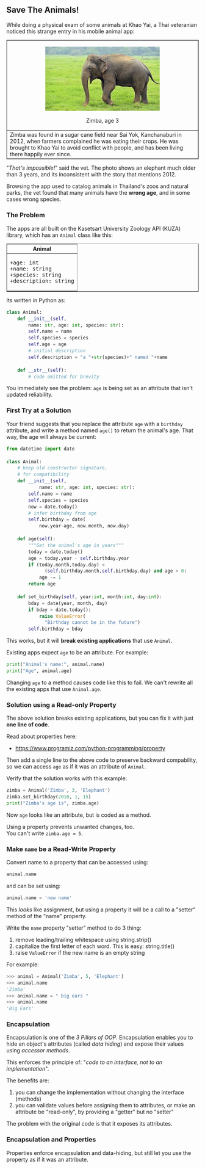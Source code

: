 ## Save The Animals!

While doing a physical exam of some animals at Khao Yai,
a Thai veteranian noticed this strange entry in his mobile animal app:

<table border="1">
<tr>
<td>
<p align="center">
<img src="elephant.jpeg">
</p>
<p align="center">
Zimba, age 3
</p>
</tr>
<tr>
<td>
Zimba was found in a sugar cane field near Sai Yok, Kanchanaburi
in 2012, when farmers complained he was eating their crops.
He was brought to Khao Yai to avoid conflict with people,
and has been living there happily ever since.
</td>
</tr>
</table>

"*That's impossible!*" said the vet.  The photo shows an elephant
much older than 3 years, and its inconsistent with the story that
mentions 2012.

Browsing the app used to catalog animals in Thailand's zoos and natural parks, the vet found that many animals have the **wrong age**, and in some cases wrong species.


### The Problem

The apps are all built on the Kasetsart University Zoology API (KUZA)
library, which has an `Animal` class like this:

<table border="1">
<tr>
<th>Animal</th>
</tr>
<tr>
<td>
<pre>
+age: int
+name: string
+species: string
+description: string
</pre>
</td>
</tr>
</table>

Its written in Python as:
```python
class Animal:
    def __init__(self, 
        name: str, age: int, species: str):
        self.name = name
        self.species = species
        self.age = age
        # initial description
        self.description = "a "+str(species)+" named "+name

    def __str__(self):
        # code omitted for brevity
```

You immediately see the problem: `age` is being set as an attribute
that isn't updated reliability.

### First Try at a Solution

Your friend suggests that you replace the attribute `age` with a `birthday` attribute, and write a method named `age()` to return the animal's age.  That way, the age will always be current: 

```python
from datetime import date

class Animal:
    # keep old constructor signature, 
    # for compatibility
    def __init__(self, 
            name: str, age: int, species: str):
        self.name = name
        self.species = species
        now = date.today()
        # infer birthday from age
        self.birthday = date(
            now.year-age, now.month, now.day)
    
    def age(self):
        """Get the animal's age in years"""
        today = date.today()
        age = today.year - self.birthday.year
        if (today.month,today.day) <
              (self.birthday.month,self.birthday.day) and age > 0:
            age -= 1
        return age
    
    def set_birthday(self, year:int, month:int, day:int):
        bday = date(year, month, day)
        if bday > date.today():
            raise ValueError(
              "Birthday cannot be in the future")
        self.birthday = bday
```

This works, but it will **break existing applications** that use `Animal`.

Existing apps expect `age` to be an attribute. For example:
```python
print("Animal's name:", animal.name)
print("Age", animal.age)
```

Changing `age` to a method causes code like this to fail.  We can't rewrite all the existing apps that use `Animal.age`.  

### Solution using a Read-only Property

The above solution breaks existing applications, but you can fix it with just **one line of code**.

Read about properties here:
* https://www.programiz.com/python-programming/property

Then add a single line to the above code to preserve backward compability, so we can access `age` as if it was an attribute of `Animal`.

Verify that the solution works with this example:
```python
zimba = Animal('Zimba', 3, 'Elephant')
zimba.set_birthday(2010, 1, 15)
print("Zimba's age is", zimba.age)
```

Now `age` looks like an attribute, but is coded as a method.

Using a property prevents unwanted changes, too.    
You can't write `zimba.age = 5`.

### Make `name` be a Read-Write Property

Convert name to a property that can be accessed using:
```python
animal.name
```
and can be set using:
```python
animal.name = 'new name'
```
This *looks* like assignment, but using a property it will be a call to a "setter" method of the "name" property.

Write the `name` property "setter" method to do 3 thing:
1. remove leading/trailing whitespace using string.strip()
2. capitalize the first letter of each word. This is easy: string.title()
3. raise `ValueError` if the new name is an empty string

For example:
```python
>>> animal = Animal('Zimba', 5, 'Elephant')
>>> animal.name
'Zimba'
>>> animal.name = " big ears "
>>> animal.name
'Big Ears'
```
        
### Encapsulation

Encapsulation is one of the *3 Pillars of OOP*.
Encapsulation enables you to hide an object's attributes (called *data hiding*) and expose their values using *accessor methods*.

This enforces the principle of: 
"*code to an interface, not to an implementation*".

The benefits are:
1. you can change the implementation without changing the interface (methods)
2. you can validate values before assigning them to attributes, or make an attribute be "read-only", by providing a "getter" but no "setter"

The problem with the original code is that it exposes its attributes. 

### Encapsulation and Properties

Properties enforce encapsulation and data-hiding, but still let you use the property as if it was an attribute.
